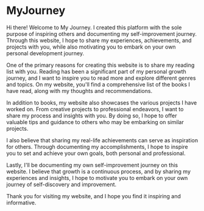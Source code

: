 # MyJourney
Hi there! Welcome to My Journey. I created this platform with the sole purpose of inspiring others and documenting my self-improvement journey. Through this website, I hope to share my experiences, achievements, and projects with you, while also motivating you to embark on your own personal development journey.

One of the primary reasons for creating this website is to share my reading list with you. Reading has been a significant part of my personal growth journey, and I want to inspire you to read more and explore different genres and topics. On my website, you'll find a comprehensive list of the books I have read, along with my thoughts and recommendations.

In addition to books, my website also showcases the various projects I have worked on. From creative projects to professional endeavors, I want to share my process and insights with you. By doing so, I hope to offer valuable tips and guidance to others who may be embarking on similar projects.

I also believe that sharing my real-life achievements can serve as inspiration for others. Through documenting my accomplishments, I hope to inspire you to set and achieve your own goals, both personal and professional.

Lastly, I'll be documenting my own self-improvement journey on this website. I believe that growth is a continuous process, and by sharing my experiences and insights, I hope to motivate you to embark on your own journey of self-discovery and improvement.

Thank you for visiting my website, and I hope you find it inspiring and informative.
